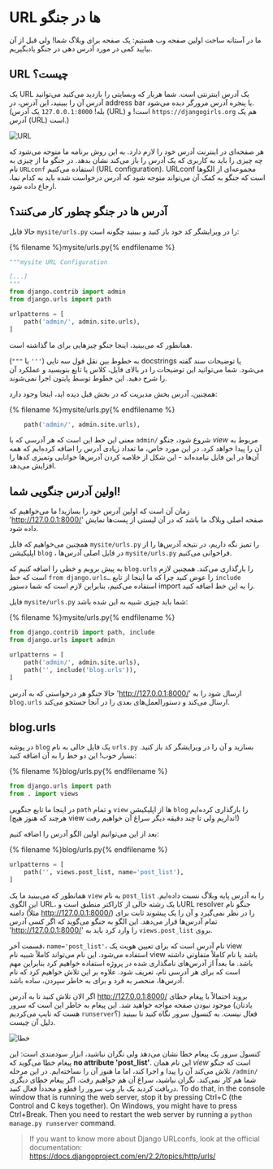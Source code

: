 # URL ها در جنگو

ما در آستانه ساخت اولین صفحه وب هستیم: یک صفحه برای وبلاگ شما! ولی قبل از آن بیایید کمی در مورد آدرس دهی در جنگو یادبگیریم.

## URL چیست؟

یک URL یک آدرس اینترنتی است. شما هربار که وبسایتی را بازدید می‌کنید می‌توانید آدرس آن را ببینید، این آدرس، در address bar یا پنجره آدرس مرورگر دیده می‌شود. (بله! `127.0.0.1:8000` یک آدرس (URL) است! و `https://djangogirls.org` هم یک آدرس (URL) است.)

![URL](images/url.png)

هر صفحه‌ای در اینترنت آدرس خود را لازم دارد. به این روش برنامه ما متوجه می‌شود که چه چیزی را باید به کاربری که یک آدرس را باز می‌کند نشان بدهد. در جنگو ما از چیزی به نام `URLconf` استفاده می‌کنیم (URL configuration). URLconf مجموعه‌ای از الگوها است که جنگو به کمک آن می‌تواند متوجه شود که آدرس درخواست شده باید به کدام نما، ارجاع داده شود.

## آدرس ها در جنگو چطور کار می‌کنند؟

حالا فایل `mysite/urls.py` را در ویرایشگر کد خود باز کنید و ببینید چگونه است:

{% filename %}mysite/urls.py{% endfilename %}

```python
"""mysite URL Configuration

[...]
"""
from django.contrib import admin
from django.urls import path

urlpatterns = [
    path('admin/', admin.site.urls),
]
```

همانطور که می‌بینید، اینجا جنگو چیزهایی برای ما گذاشته است.

به خطوط بین نقل قول سه تایی (`'''` یا `"""`) docstrings یا توضیحات سند گفته می‌شود. شما می‌توانید این توضیحات را در بالای فایل، کلاس یا تابع بنویسید و عملکرد آن را شرح دهید. این خطوط توسط پایتون اجرا نمی‌شوند.

همچنین، آدرس بخش مدیریت که در بخش قبل دیده اید، اینجا وجود دارد:

{% filename %}mysite/urls.py{% endfilename %}

```python
    path('admin/', admin.site.urls),
```

معنی این خط این است که هر آدرسی که با `admin/` شروع شود، جنگو *view* مربوط به آن را پیدا خواهد کرد. در این مورد خاص، ما تعداد زیادی آدرس را اضافه کرده‌ایم که همه آن‌ها در این فایل نیامده‌اند - این شکل از خلاصه کردن آدرس‌ها خوانایی وتمیزی کدها را افزایش می‌دهد.

## اولین آدرس جنگویی شما!

زمان آن است که اولین آدرس خود را بسازید! ما می‌خواهیم که 'http://127.0.0.1:8000/' صفحه اصلی وبلاگ ما باشد که در آن لیستی از پست‌ها نمایش داده شود.

همچنین می‌خواهیم که فایل `mysite/urls.py` را تمیز نگه داریم، در نتیجه آدرس‌ها را از اپلیکیشن `blog` ، در فایل اصلی آدرس‌ها `mysite/urls.py` فراخوانی می‌کنیم.

به پیش برویم و خطی را اضافه کنیم که `blog.urls` را بارگذاری می‌کند. همچنین لازم است که خط `from django.urls…` را عوض کنید چرا که ما اینجا از تابع `include` استفاده می‌کنیم، بنابراین لازم است که شما دستور import را به این خط اضافه کنید.

فایل `mysite/urls.py` شما باید چیزی شبیه به این شده باشد:

{% filename %}mysite/urls.py{% endfilename %}

```python
from django.contrib import path, include
from django.urls import admin

urlpatterns = [
    path('admin/', admin.site.urls),
    path('', include('blog.urls')),
]
```

حالا جنگو هر درخواستی که به آدرس 'http://127.0.0.1:8000/' ارسال شود را به `blog.urls` ارسال می‌کند و دستورالعمل‌های بعدی را در آنجا جستجو می‌کند.

## blog.urls

در پوشه `blog` یک فایل خالی به نام `urls.py` بسازید و آن را در ویرایشگر کد باز کنید. بسیار خوب! این دو خط را به آن اضافه کنید:

{% filename %}blog/urls.py{% endfilename %}

```python
from django.urls import path
from . import views
```

در اینجا ما تابع جنگویی `path` و تمام `view` ها از اپلیکیشن `blog` را بارگذاری کرده‌ایم (هرچند که هنوز هیچ view نداریم ولی تا چند دقیقه دیگر سراغ آن خواهیم رفت!)

بعد از این می‌توانیم اولین الگو آدرس را اضافه کنیم:

{% filename %}blog/urls.py{% endfilename %}

```python
urlpatterns = [
    path('', views.post_list, name='post_list'),
]
```

همانطور که می‌بینید ما یک `view` به نام `post_list` را به آدرس پایه وبلاگ نسبت داده‌ایم. این الگوی URL، با یک رشته خالی از کاراکتر منطبق است وURL resolver جنگو نام دامنه (مثلاً http://127.0.0.1:8000/) را در نظر نمی‌گیرد و آن را یک پیشوند ثابت برای تمام آدرس‌ها قرار می‌دهد. این الگو به جنگو می‌گوید که اگر کسی آدرس 'http://127.0.0.1:8000/' را وارد کرد باید به `views.post_list` بروی.

قسمت آخر، `name='post_list'`، نام آدرس است که برای تعیین هویت یک view استفاده می‌شود. این نام می‌تواند کاملاً شبیه نام view باشد یا نام کاملاً متفاوتی داشته باشد. ما بعداً از آدرس‌های نامگذاری شده در پروژه استفاده خواهیم کرد بنابراین مهم است که برای هر آدرسی نام، تعریف شود. علاوه بر این تلاش خواهیم کرد که نام آدرس‌ها، منحصر به فرد و برای به خاطر سپردن، ساده باشد.

اگر الان تلاش کنید تا به آدرس http://127.0.0.1:8000/ بروید احتمالاً با پیغام خطای موجود نبودن صفحه مواجه خواهید شد. این پیغام به خاطر این است که سرور (یادتان هست که تایپ می‌کردیم `runserver`؟) فعال نیست. به کنسول سرور نگاه کنید تا ببینید دلیل آن چیست.

![خطا](images/error1.png)

کنسول سرور یک پیعام خطا نشان می‌دهد ولی نگران نباشید، ابزار سودمندی است: این پیغام خطا می‌گوید که **no attribute 'post_list'**. این نام همان *view* است که جنگو تلاش می‌کند آن را پیدا و اجرا کند، اما ما هنوز آن را نساخته‌ایم. در این مرحله `/admin/` شما هم کار نمی‌کند. نگران نباشید، سراغ آن هم خواهیم رفت. اگر پیغام خطای دیگری دریافت کردید یک بار وب سرور را قطع و مجدداً فعال کنید. To do that, in the console window that is running the web server, stop it by pressing Ctrl+C (the Control and C keys together). On Windows, you might have to press Ctrl+Break. Then you need to restart the web server by running a `python manage.py runserver` command.

> If you want to know more about Django URLconfs, look at the official documentation: https://docs.djangoproject.com/en/2.2/topics/http/urls/